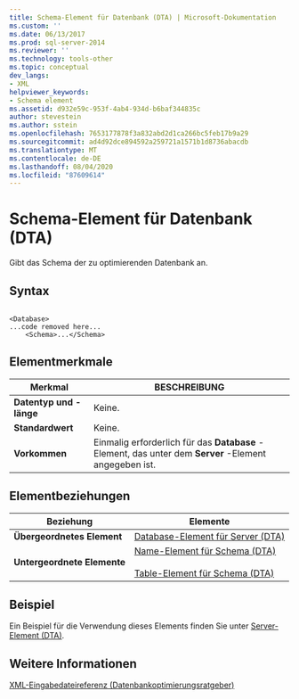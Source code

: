 ```yaml
---
title: Schema-Element für Datenbank (DTA) | Microsoft-Dokumentation
ms.custom: ''
ms.date: 06/13/2017
ms.prod: sql-server-2014
ms.reviewer: ''
ms.technology: tools-other
ms.topic: conceptual
dev_langs:
- XML
helpviewer_keywords:
- Schema element
ms.assetid: d932e59c-953f-4ab4-934d-b6baf344835c
author: stevestein
ms.author: sstein
ms.openlocfilehash: 7653177878f3a832abd2d1ca266bc5feb17b9a29
ms.sourcegitcommit: ad4d92dce894592a259721a1571b1d8736abacdb
ms.translationtype: MT
ms.contentlocale: de-DE
ms.lasthandoff: 08/04/2020
ms.locfileid: "87609614"
---
```

# <a name="schema-element-for-database-dta"></a>Schema-Element für Datenbank (DTA)
  Gibt das Schema der zu optimierenden Datenbank an.  
  
## <a name="syntax"></a>Syntax  
  
```  
  
<Database>  
...code removed here...  
    <Schema>...</Schema>  
```  
  
## <a name="element-characteristics"></a>Elementmerkmale  
  
|Merkmal|BESCHREIBUNG|  
|--------------------|-----------------|  
|**Datentyp und -länge**|Keine.|  
|**Standardwert**|Keine.|  
|**Vorkommen**|Einmalig erforderlich für das **Database** -Element, das unter dem **Server** -Element angegeben ist.|  
  
## <a name="element-relationships"></a>Elementbeziehungen  
  
|Beziehung|Elemente|  
|------------------|--------------|  
|**Übergeordnetes Element**|[Database-Element für Server &#40;DTA&#41;](database-element-for-server-dta.md)|  
|**Untergeordnete Elemente**|[Name-Element für Schema &#40;DTA&#41;](name-element-for-schema-dta.md)<br /><br /> [Table-Element für Schema &#40;DTA&#41;](table-element-for-schema-dta.md)|  
  
## <a name="example"></a>Beispiel  
 Ein Beispiel für die Verwendung dieses Elements finden Sie unter [Server-Element &#40;DTA&#41;](server-element-dta.md).  
  
## <a name="see-also"></a>Weitere Informationen  
 [XML-Eingabedateireferenz &#40;Datenbankoptimierungsratgeber&#41;](xml-input-file-reference-database-engine-tuning-advisor.md)  
  
  
